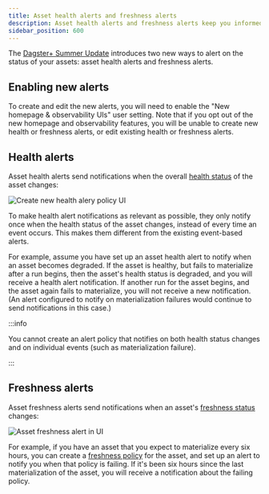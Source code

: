 ```yaml
---
title: Asset health alerts and freshness alerts
description: Asset health alerts and freshness alerts keep you informed about the status of your assets.
sidebar_position: 600
---
```


The [Dagster+ Summer Update](/guides/labs/observability-update) introduces two new ways to alert on the status of your assets: asset health alerts and freshness alerts.

## Enabling new alerts

To create and edit the new alerts, you will need to enable the "New homepage & observability UIs" user setting. Note that if you opt out of the new homepage and observability features, you will be unable to create new health or freshness alerts, or edit existing health or freshness alerts.

## Health alerts

Asset health alerts send notifications when the overall [health status](/guides/labs/observability-update/asset-health) of the asset changes:

![Create new health alery policy UI](/images/guides/labs/observability-update/create-new-alert-policy.png)

To make health alert notifications as relevant as possible, they only notify once when the health status of the asset changes, instead of every time an event occurs. This makes them different from the existing event-based alerts.

For example, assume you have set up an asset health alert to notify when an asset becomes degraded. If the asset is healthy, but fails to materialize after a run begins, then the asset's health status is degraded, and you will receive a health alert notification. If another run for the asset begins, and the asset again fails to materialize, you will not receive a new notification. (An alert configured to notify on materialization failures would continue to send notifications in this case.)

:::info

You cannot create an alert policy that notifies on both health status changes and on individual events (such as materialization failure).

:::

## Freshness alerts

Asset freshness alerts send notifications when an asset's [freshness status](/guides/labs/observability-update/freshness) changes:

![Asset freshness alert in UI](/images/guides/labs/observability-update/create-new-freshness-alert.png)

For example, if you have an asset that you expect to materialize every six hours, you can create a [freshness policy](/guides/labs/observability-update/freshness) for the asset, and set up an alert to notify you when that policy is failing. If it's been six hours since the last materialization of the asset, you will receive a notification about the failing policy.
